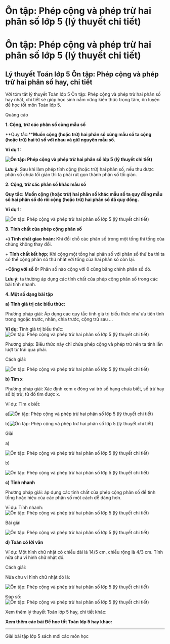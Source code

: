 # Ôn tập: Phép cộng và phép trừ hai phân số lớp 5 (lý thuyết chi tiết)

# Ôn tập: Phép cộng và phép trừ hai phân số lớp 5 (lý thuyết chi tiết)

## Lý thuyết Toán lớp 5 Ôn tập: Phép cộng và phép trừ hai phân số hay, chi tiết

Với tóm tắt lý thuyết Toán lớp 5 Ôn tập: Phép cộng và phép trừ hai phân số hay nhất, chi tiết sẽ giúp học sinh nắm vững kiến thức trọng tâm, ôn luyện để học tốt môn Toán lớp 5.

Quảng cáo

**1\. Cộng, trừ các phân số cùng mẫu số**

**Quy tắc:****Muốn cộng (hoặc trừ) hai phân số cùng mẫu số ta cộng (hoặc trừ) hai tử số với nhau và giữ nguyên mẫu số.**

**Ví dụ 1:**

**![Ôn tập: Phép cộng và phép trừ hai phân số lớp 5 \(lý thuyết chi tiết\)](https://vietjack.com/giai-toan-lop-5/images/ly-thuyet-on-tap-phep-cong-va-phep-tru-hai-phan-so-97522.png)**

**Lưu ý:** Sau khi làm phép tính cộng (hoặc trừ) hai phân số, nếu thu được phân số chưa tối giản thì ta phải rút gọn thành phân số tối giản.

**2\. Cộng, trừ các phân số khác mẫu số**

**Quy tắc: Muốn cộng (hoặc trừ) hai phân số khác mẫu số ta quy đồng mẫu số hai phân số đó rồi cộng (hoặc trừ) hai phân số đã quy đồng.**

**Ví dụ 1:**

![Ôn tập: Phép cộng và phép trừ hai phân số lớp 5 \(lý thuyết chi tiết\)](https://vietjack.com/giai-toan-lop-5/images/ly-thuyet-on-tap-phep-cong-va-phep-tru-hai-phan-so-97524.png)

**3\. Tính chất của phép cộng phân số**

**+) Tính chất giao hoán:** Khi đổi chỗ các phân số trong một tổng thì tổng của chúng không thay đổi.

\+ **Tính chất kết hợp:** Khi cộng một tổng hai phân số với phân số thứ ba thì ta có thể cộng phân số thứ nhất với tổng của hai phân số còn lại.

+**Cộng với số 0:** Phân số nào cộng với 0 cũng bằng chính phân số đó.

**Lưu ý:** ta thường áp dụng các tính chất của phép cộng phân số trong các bài tính nhanh.

**4\. Một số dạng bài tập**

**a) Tính giá trị các biểu thức:**

Phương pháp giải: Áp dụng các quy tắc tính giá trị biểu thức như ưu tiên tính trong ngoặc trước, nhân, chia trước, cộng trừ sau …

**Ví dụ:** Tính giá trị biểu thức: ![Ôn tập: Phép cộng và phép trừ hai phân số lớp 5 \(lý thuyết chi tiết\)](https://vietjack.com/giai-toan-lop-5/images/ly-thuyet-on-tap-phep-cong-va-phep-tru-hai-phan-so-97526.png)

Phương pháp: Biểu thức này chỉ chứa phép cộng và phép trừ nên ta tính lần lượt từ trái qua phải.

Cách giải:

![Ôn tập: Phép cộng và phép trừ hai phân số lớp 5 \(lý thuyết chi tiết\)](https://vietjack.com/giai-toan-lop-5/images/ly-thuyet-on-tap-phep-cong-va-phep-tru-hai-phan-so-97528.png)

**b) Tìm x**

Phương pháp giải: Xác định xem x đóng vai trò số hạng chưa biết, số trừ hay số bị trừ, từ đó tìm được x.

Ví dụ: Tìm x biết:

a)![Ôn tập: Phép cộng và phép trừ hai phân số lớp 5 \(lý thuyết chi tiết\)](https://vietjack.com/giai-toan-lop-5/images/ly-thuyet-on-tap-phep-cong-va-phep-tru-hai-phan-so-97531.png)

b)![Ôn tập: Phép cộng và phép trừ hai phân số lớp 5 \(lý thuyết chi tiết\)](https://vietjack.com/giai-toan-lop-5/images/ly-thuyet-on-tap-phep-cong-va-phep-tru-hai-phan-so-97534.png)

Giải

a)

![Ôn tập: Phép cộng và phép trừ hai phân số lớp 5 \(lý thuyết chi tiết\)](https://vietjack.com/giai-toan-lop-5/images/ly-thuyet-on-tap-phep-cong-va-phep-tru-hai-phan-so-97536.png)

b)

![Ôn tập: Phép cộng và phép trừ hai phân số lớp 5 \(lý thuyết chi tiết\)](https://vietjack.com/giai-toan-lop-5/images/ly-thuyet-on-tap-phep-cong-va-phep-tru-hai-phan-so-97538.png)

**c) Tính nhanh**

Phương pháp giải: áp dụng các tính chất của phép cộng phân số để tính tổng hoặc hiệu của các phân số một cách dễ dàng hơn.

Ví dụ: Tính nhanh: ![Ôn tập: Phép cộng và phép trừ hai phân số lớp 5 \(lý thuyết chi tiết\)](https://vietjack.com/giai-toan-lop-5/images/ly-thuyet-on-tap-phep-cong-va-phep-tru-hai-phan-so-97540.png)

Bài giải

![Ôn tập: Phép cộng và phép trừ hai phân số lớp 5 \(lý thuyết chi tiết\)](https://vietjack.com/giai-toan-lop-5/images/ly-thuyet-on-tap-phep-cong-va-phep-tru-hai-phan-so-97542.png)

**d) Toán có lời văn**

Ví dụ: Một hình chữ nhật có chiều dài là 14/5 cm, chiều rộng là 4/3 cm. Tính nửa chu vi hình chữ nhật đó.

Cách giải:

Nửa chu vi hình chữ nhật đó là: 

![Ôn tập: Phép cộng và phép trừ hai phân số lớp 5 \(lý thuyết chi tiết\)](https://vietjack.com/giai-toan-lop-5/images/ly-thuyet-on-tap-phep-cong-va-phep-tru-hai-phan-so-97544.png)

Đáp số: ![Ôn tập: Phép cộng và phép trừ hai phân số lớp 5 \(lý thuyết chi tiết\)](https://vietjack.com/giai-toan-lop-5/images/ly-thuyet-on-tap-phep-cong-va-phep-tru-hai-phan-so-97546.png)

Xem thêm lý thuyết Toán lớp 5 hay, chi tiết khác:

**Xem thêm các bài Để học tốt Toán lớp 5 hay khác:**

* * *

Giải bài tập lớp 5 sách mới các môn học
